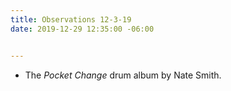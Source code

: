 ```yaml
---
title: Observations 12-3-19
date: 2019-12-29 12:35:00 -06:00


---
```


- The *Pocket Change* drum album by Nate Smith.